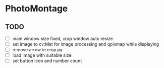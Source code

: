 # PhotoMontage
## TODO
- [ ] main window size fixed, crop window auto resize
- [ ] set image to cv:Mat for image processing and qpixmap while displaying
- [ ] remove arrow in crop.py
- [ ] load image with suitable size
- [ ] set button icon and number count

